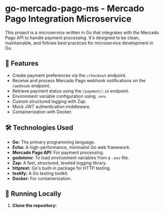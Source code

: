 # go-mercado-pago-ms - Mercado Pago Integration Microservice

This project is a microservice written in Go that integrates with the Mercado Pago API to handle payment processing. It's designed to be clean, maintainable, and follows best practices for microservice development in Go.

## 🚀 Features

*   Create payment preferences via the `/checkout` endpoint.
*   Receive and process Mercado Pago webhook notifications on the `/webhook` endpoint.
*   Retrieve payment status using the `/payment/:id` endpoint.
*   Environment variable configuration using `.env`.
*   Custom structured logging with Zap.
*   Mock JWT authentication middleware.
*   Containerization with Docker.

## 🛠️ Technologies Used

*   **Go:** The primary programming language.
*   **Echo:** A high-performance, minimalist Go web framework.
*   **Mercado Pago API:** For payment processing.
*   **godotenv:** To load environment variables from a `.env` file.
*   **Zap:** A fast, structured, leveled logging library.
*   **httptest:** Go's built-in package for HTTP testing.
*   **testify:** A Go testing toolkit.
*   **Docker:** For containerization.

## 🔧 Running Locally

1.  **Clone the repository:**
